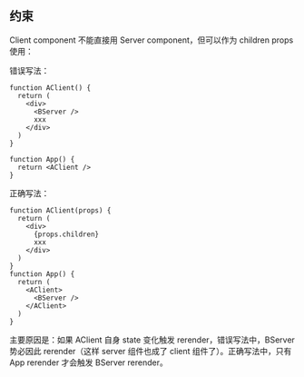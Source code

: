 
## 约束

Client component 不能直接用 Server component，但可以作为 children props 使用：

错误写法：

```tsx
function AClient() {
  return (
    <div>
      <BServer />
      xxx
    </div>
  )
}

function App() {
  return <AClient />
}
```

正确写法：
```tsx
function AClient(props) {
  return (
    <div>
      {props.children}
      xxx
    </div>
  )
}
function App() {
  return (
    <AClient>
      <BServer />
    </AClient>
  )
}
```

主要原因是：如果 AClient 自身 state 变化触发 rerender，错误写法中，BServer 势必因此 rerender（这样 server 组件也成了 client 组件了）。正确写法中，只有 App rerender 才会触发 BServer rerender。